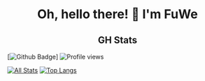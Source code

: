 <h1 align="center"> Oh, hello there! 👋 I'm FuWe </h1>

<h2 align="center"> GH Stats </h1>

[![Github Badge](https://img.shields.io/badge/-FunnyWelder-grey?style=flat&logo=github&logoColor=black&link=https://github.com/FunnyWelder/)] ![Profile views](https://gpvc.arturio.dev/FunnyWelder)

[![All Stats](https://github-readme-stats-axpwmfcg3.vercel.app/api?username=FunnyWelder&show_icons=true&include_all_commits=true&count_private=true&hide=contribs)](https://github.com/FunnyWelder/github-readme-stats)
[![Top Langs](https://github-readme-stats-axpwmfcg3.vercel.app/api/top-langs/?username=FunnyWelder&layout=compact)](https://github.com/FunnyWelder/github-readme-stats)

<!--
**FunnyWelder/FunnyWelder** is a ✨ _special_ ✨ repository because its `README.md` (this file) appears on your GitHub profile.

Here are some ideas to get you started:

- 🔭 I’m currently working on ...
- 🌱 I’m currently learning ...
- 👯 I’m looking to collaborate on ...
- 🤔 I’m looking for help with ...
- 💬 Ask me about ...
- 📫 How to reach me: ...
- 😄 Pronouns: ...
- ⚡ Fun fact: ...
-->
